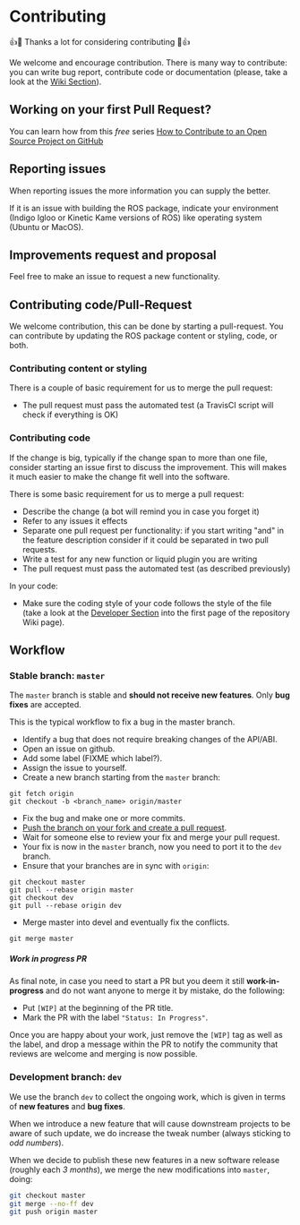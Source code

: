 Contributing
============

👍🎉 Thanks a lot for considering contributing 🎉👍

We welcome and encourage contribution. There is many way to contribute: you can
write bug report, contribute code or documentation (please, take a look at the
[Wiki Section](https://github.com/gsilano/BebopS/wiki)).

## Working on your first Pull Request?

You can learn how from this *free* series [How to Contribute to an Open Source Project on GitHub](https://egghead.io/series/how-to-contribute-to-an-open-source-project-on-github)

## Reporting issues

When reporting issues the more information you can supply the better.

If it is an issue with building the ROS package, indicate your environment (Indigo 
Igloo or Kinetic Kame versions of ROS) like operating system (Ubuntu or MacOS).

## Improvements request and proposal

Feel free to make an issue to request a new functionality.

## Contributing code/Pull-Request

We welcome contribution, this can be done by starting a pull-request.
You can contribute by updating the ROS package content or styling, code, or both.

### Contributing content or styling

There is a couple of basic requirement for us to merge the pull request:
 - The pull request must pass the automated test (a TravisCI script will check if everything is OK)

### Contributing code

If the change is big, typically if the change span to more than one file, consider starting an issue first to discuss the improvement.
This will makes it much easier to make the change fit well into the software.

There is some basic requirement for us to merge a pull request:
 - Describe the change (a bot will remind you in case you forget it)
 - Refer to any issues it effects
 - Separate one pull request per functionality: if you start writing "and" in the feature description consider if it could be separated in two pull requests.
 - Write a test for any new function or liquid plugin you are writing
 - The pull request must pass the automated test (as described previously)

In your code:
 - Make sure the coding style of your code follows the style of the file (take a look at the [Developer Section](https://github.com/gsilano/BebopS/wiki#for-developers) into the first page of the repository Wiki page).
 
## Workflow

### Stable branch: `master`

The `master` branch is stable and **should not receive new features**. Only **bug fixes** are accepted.

This is the typical workflow to fix a bug in the master branch.

* Identify a bug that does not require breaking changes of the API/ABI.
* Open an issue on github.
* Add some label (FIXME which label?).
* Assign the issue to yourself.
* Create a new branch starting from the `master` branch:

```
git fetch origin
git checkout -b <branch_name> origin/master
```

* Fix the bug and make one or more commits.
* [Push the branch on your fork and create a pull request](https://help.github.com/categories/collaborating-on-projects-using-pull-requests/).
* Wait for someone else to review your fix and merge your pull request.
* Your fix is now in the `master` branch, now you need to port it to the `dev`
  branch.
* Ensure that your branches are in sync with `origin`:

```
git checkout master
git pull --rebase origin master
git checkout dev
git pull --rebase origin dev
```

  * Merge master into devel and eventually fix the conflicts.

```
git merge master
```

##### Work in progress PR
As final note, in case you need to start a PR but you deem it still **work-in-progress** and do not want anyone to merge it by mistake, do the following:
- Put `[WIP]` at the beginning of the PR title.
- Mark the PR with the label `"Status: In Progress"`.

Once you are happy about your work, just remove the `[WIP]` tag as well as the label, and drop a message within the PR to notify the community that reviews are welcome and merging is now possible.

### Development branch: `dev`


We use the branch `dev` to collect the ongoing work, which is given in terms of **new features** and **bug fixes**.

When we introduce a new feature that will cause downstream projects to be aware of such update, we do increase the tweak number (always sticking to _odd numbers_).

When we decide to publish these new features in a new software release (roughly each _3 months_), we merge the new modifications into `master`, doing:

```sh
git checkout master
git merge --no-ff dev
git push origin master
```
